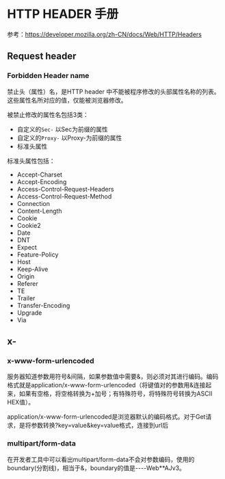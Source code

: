 # HTTP HEADER 手册
参考：https://developer.mozilla.org/zh-CN/docs/Web/HTTP/Headers

## Request header

### Forbidden Header name

禁止头（属性）名，是HTTP header 中不能被程序修改的头部属性名称的列表。这些属性名所对应的值，仅能被浏览器修改。

被禁止修改的属性名包括3类：
- 自定义的```Sec-``` 以Sec为前缀的属性
- 自定义的```Proxy-``` 以Proxy-为前缀的属性
- 标准头属性

标准头属性包括：
- Accept-Charset
- Accept-Encoding
- Access-Control-Request-Headers
- Access-Control-Request-Method
- Connection
- Content-Length
- Cookie
- Cookie2
- Date
- DNT
- Expect
- Feature-Policy
- Host
- Keep-Alive
- Origin
- Referer
- TE
- Trailer
- Transfer-Encoding
- Upgrade
- Via

## x-
### x-www-form-urlencoded
服务器知道参数用符号&间隔，如果参数值中需要&，则必须对其进行编码。编码格式就是application/x-www-form-urlencoded（将键值对的参数用&连接起来，如果有空格，将空格转换为+加号；有特殊符号，将特殊符号转换为ASCII HEX值）。

application/x-www-form-urlencoded是浏览器默认的编码格式。对于Get请求，是将参数转换?key=value&key=value格式，连接到url后
### multipart/form-data

在开发者工具中可以看出multipart/form-data不会对参数编码，使用的boundary(分割线)，相当于&，boundary的值是----Web**AJv3。